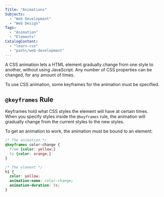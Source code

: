 ```yaml
---
Title: "Animations"
Subjects:
  - "Web Development"
  - "Web Design"
Tags: 
  - "Animation"
  - "Elements"
CatalogContent:
  - "learn-css"
  - "paths/web-development"
---
```


A CSS animation lets a HTML element gradually change from one style to another, without using JavaScript. Any number of CSS properties can be changed, for any amount of times.

To use CSS animation, some keyframes for the animation must be specified.

## `@keyframes` Rule

Keyframes hold what CSS styles the element will have at certain times. When you specify styles inside the `@keyframes` rule, the animation will gradually change from the current styles to the new styles.

To get an animation to work, the animation must be bound to an element:

```css
/* The animation */
@keyframes color-change {
  from {color: yellow;}
  to {color: orange;}
}

/* The element */
h1 {
  color: yellow;
  animation-name: color-change;
  animation-duration: 5s;
}
```
